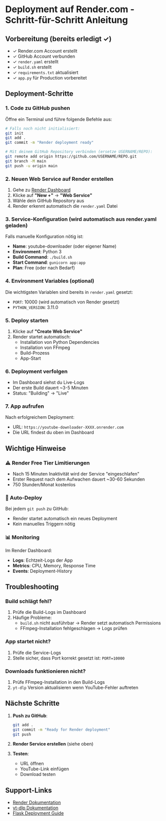 # Deployment auf Render.com - Schritt-für-Schritt Anleitung

## Vorbereitung (bereits erledigt ✓)
- ✓ Render.com Account erstellt
- ✓ GitHub Account verbunden
- ✓ `render.yaml` erstellt
- ✓ `build.sh` erstellt
- ✓ `requirements.txt` aktualisiert
- ✓ `app.py` für Production vorbereitet

## Deployment-Schritte

### 1. Code zu GitHub pushen
Öffne ein Terminal und führe folgende Befehle aus:

```bash
# Falls noch nicht initialisiert:
git init
git add .
git commit -m "Render deployment ready"

# Mit deinem GitHub Repository verbinden (ersetze USERNAME/REPO):
git remote add origin https://github.com/USERNAME/REPO.git
git branch -M main
git push -u origin main
```

### 2. Neuen Web Service auf Render erstellen

1. Gehe zu [Render Dashboard](https://dashboard.render.com/)
2. Klicke auf **"New +"** → **"Web Service"**
3. Wähle dein GitHub Repository aus
4. Render erkennt automatisch die `render.yaml` Datei

### 3. Service-Konfiguration (wird automatisch aus render.yaml geladen)

Falls manuelle Konfiguration nötig ist:
- **Name**: youtube-downloader (oder eigener Name)
- **Environment**: Python 3
- **Build Command**: `./build.sh`
- **Start Command**: `gunicorn app:app`
- **Plan**: Free (oder nach Bedarf)

### 4. Environment Variables (optional)
Die wichtigsten Variablen sind bereits in `render.yaml` gesetzt:
- `PORT`: 10000 (wird automatisch von Render gesetzt)
- `PYTHON_VERSION`: 3.11.0

### 5. Deploy starten
1. Klicke auf **"Create Web Service"**
2. Render startet automatisch:
   - Installation von Python Dependencies
   - Installation von FFmpeg
   - Build-Prozess
   - App-Start

### 6. Deployment verfolgen
- Im Dashboard siehst du Live-Logs
- Der erste Build dauert ~3-5 Minuten
- Status: "Building" → "Live"

### 7. App aufrufen
Nach erfolgreichem Deployment:
- URL: `https://youtube-downloader-XXXX.onrender.com`
- Die URL findest du oben im Dashboard

## Wichtige Hinweise

### ⚠️ Render Free Tier Limitierungen
- Nach 15 Minuten Inaktivität wird der Service "eingeschlafen"
- Erster Request nach dem Aufwachen dauert ~30-60 Sekunden
- 750 Stunden/Monat kostenlos

### 🔄 Auto-Deploy
Bei jedem `git push` zu GitHub:
- Render startet automatisch ein neues Deployment
- Kein manuelles Triggern nötig

### 📊 Monitoring
Im Render Dashboard:
- **Logs**: Echtzeit-Logs der App
- **Metrics**: CPU, Memory, Response Time
- **Events**: Deployment-History

## Troubleshooting

### Build schlägt fehl?
1. Prüfe die Build-Logs im Dashboard
2. Häufige Probleme:
   - `build.sh` nicht ausführbar → Render setzt automatisch Permissions
   - FFmpeg-Installation fehlgeschlagen → Logs prüfen

### App startet nicht?
1. Prüfe die Service-Logs
2. Stelle sicher, dass Port korrekt gesetzt ist: `PORT=10000`

### Downloads funktionieren nicht?
1. Prüfe FFmpeg-Installation in den Build-Logs
2. `yt-dlp` Version aktualisieren wenn YouTube-Fehler auftreten

## Nächste Schritte

1. **Push zu GitHub**:
   ```bash
   git add .
   git commit -m "Ready for Render deployment"
   git push
   ```

2. **Render Service erstellen** (siehe oben)

3. **Testen**:
   - URL öffnen
   - YouTube-Link einfügen
   - Download testen

## Support-Links
- [Render Dokumentation](https://render.com/docs)
- [yt-dlp Dokumentation](https://github.com/yt-dlp/yt-dlp)
- [Flask Deployment Guide](https://flask.palletsprojects.com/en/2.3.x/deploying/)
